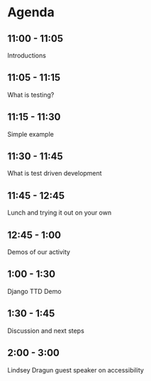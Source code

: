 # Agenda

## 11:00 - 11:05
Introductions

## 11:05 - 11:15
What is testing?

## 11:15 - 11:30
Simple example

## 11:30 - 11:45
What is test driven development

## 11:45 - 12:45
Lunch and trying it out on your own

## 12:45 - 1:00
Demos of our activity

## 1:00 - 1:30
Django TTD Demo

## 1:30 - 1:45
Discussion and next steps

## 2:00 - 3:00
Lindsey Dragun guest speaker on accessibility 
